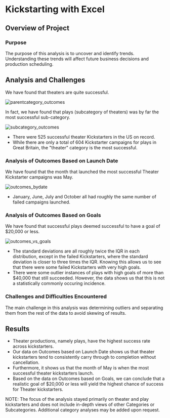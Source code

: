 # Kickstarting with Excel

## Overview of Project
### Purpose
The purpose of this analysis is to uncover and identify trends. Understanding these trends will affect future business decisions and production scheduling.

## Analysis and Challenges

We have found that theaters are quite successful. 

![parentcategory_outcomes](https://user-images.githubusercontent.com/31219195/163734824-cdc2ddaa-e5eb-4ddf-b533-aebcda3c11cf.png)

In fact, we have found that plays (subcategory of theaters) was by far the most successful sub-category.

![subcategory_outcomes](https://user-images.githubusercontent.com/31219195/163734840-4b8101c0-e2e3-4e89-889b-3c1319c92184.png)

- There were 525 successful theater Kickstarters in the US on record.
- While there are only a total of 604 Kickstarter campaigns for plays in Great Britain, the "theater" category is the most successful.

### Analysis of Outcomes Based on Launch Date
We have found that the month that launched the most successful Theater Kickstarter campaigns was May.

![outcomes_bydate](https://user-images.githubusercontent.com/31219195/163734927-902c4631-5d4e-41a5-850b-bb74e55cf997.png)

- January, June, July and October all had roughly the same number of failed campaigns launched.

### Analysis of Outcomes Based on Goals
We have found that successful plays deemed successful to have a goal of $20,000 or less.

![outcomes_vs_goals](https://user-images.githubusercontent.com/31219195/163734933-9aec589e-22b5-4f9d-8b5c-247dc9086631.png)

- The standard deviations are all roughly twice the IQR in each distribution, except in the failed Kickstarters, where the standard deviation is closer to three times the IQR. Knowing this allows us to see that there were some failed Kickstarters with very high goals.
- There were some outlier instances of plays with high goals of more than $40,000 that still succeeded. However, the data shows us that this is not a statistically commonly occuring incidence.

### Challenges and Difficulties Encountered
The main challenge in this analysis was determining outliers and separating them from the rest of the data to avoid skewing of results.

## Results

- Theater productions, namely plays, have the highest success rate across kickstarters.
- Our data on Outcomes based on Launch Date shows us that theater kickstarters tend to consistently carry through to completion without cancellation.
- Furthermore, it shows us that the month of May is when the most successful theater kickstarters launch. 
- Based on the data on Outcomes based on Goals, we can conclude that a realistic goal of $20,000 or less will yield the highest chance of success for Theater kickstarters.

NOTE: The focus of the analysis stayed primarily on theater and play kickstarters and does not include in-depth views of other Categories or Subcategories. Additional category analyses may be added upon request.
